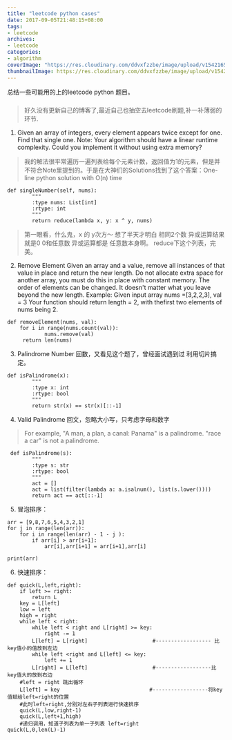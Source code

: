 ```yaml
---
title: "leetcode python cases"
date: 2017-09-05T21:48:15+08:00
tags:
- leetcode
archives:
- leetcode
categories:
- algorithm
coverImage: "https://res.cloudinary.com/ddvxfzzbe/image/upload/v1542165660/56f508af0c640_jhlpmc.jpg"
thumbnailImage: https://res.cloudinary.com/ddvxfzzbe/image/upload/v1542165466/1024px-Python-logo-notext.svg_t5eiu7.png
---
```


总结一些可能用的上的leetcode python 题目。

<!--more-->

### 
> 好久没有更新自己的博客了,最近自己也抽空去leetcode刷题,补一补薄弱的环节.


1. Given an array of integers, every element appears twice except for one. Find that single one. Note: Your algorithm should have a linear runtime complexity. Could you implement it without using extra memory?

> 我的解法很平常遍历一遍列表给每个元素计数，返回值为1的元素，但是并不符合Note里提到的。于是在大神们的Solutions找到了这个答案：One-line python solution with O(n) time

    def singleNumber(self, nums):
            """
            :type nums: List[int]
            :rtype: int
            """
            return reduce(lambda x, y: x ^ y, nums)


> 第一眼看，什么鬼，x 的 y次方～ 想了半天才明白 相同2个数 异或运算结果就是0 0和任意数 异或运算都是 任意数本身啊。  reduce下这个列表，完美。


2. Remove Element Given an array and a value, remove all instances of that value in place and return the new length. Do not allocate extra space for another array, you must do this in place with constant memory. The order of elements can be changed. It doesn't matter what  you leave beyond the new length. Example: Given input array nums =[3,2,2,3], val = 3 Your function should return length = 2, with thefirst two elements of nums being 2.

```
def removeElement(nums, val):
    for i in range(nums.count(val)):
            nums.remove(val)
     return len(nums)
```

3. Palindrome Number 回数，又看见这个题了，曾经面试遇到过
利用切片搞定。
```
def isPalindrome(x):
        """
        :type x: int
        :rtype: bool
        """
        return str(x) == str(x)[::-1]
```

4. Valid Palindrome 回文，忽略大小写，只考虑字母和数字
> For example,
"A man, a plan, a canal: Panama" is a palindrome.
"race a car" is not a palindrome.
```
 def isPalindrome(s):
        """
        :type s: str
        :rtype: bool
        """
        act = []
        act = list(filter(lambda a: a.isalnum(), list(s.lower())))
        return act == act[::-1]
```

5. 冒泡排序：
```
arr = [9,8,7,6,5,4,3,2,1]
for j in range(len(arr)):
    for i in range(len(arr) - 1 - j ):
        if arr[i] > arr[i+1]:
            arr[i],arr[i+1] = arr[i+1],arr[i]

print(arr)
```

6. 快速排序：
```
def quick(L,left,right):
    if left >= right:
        return L
    key = L[left]
    low = left
    high = right
    while left < right:
        while left < right and L[right] >= key:
            right -= 1
        L[left] = L[right]                     #------------------ 比key值小的值放到左边
        while left <right and L[left] <= key:
            left += 1
        L[right] = L[left]                     #------------------比key值大的放到右边
    #left = right 跳出循环
    L[left] = key                             #------------------将key值赋给left=right的位置
    #此时left=right,分别对左右子列表进行快速排序
    quick(L,low,right-1)
    quick(L,left+1,high)
    #递归调用，知道子列表为单一子列表 left=right
quick(L,0,len(L)-1)
```






